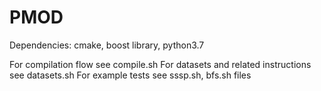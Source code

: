 # PMOD

Dependencies:
cmake, boost library, python3.7

For compilation flow see compile.sh
For datasets and related instructions see datasets.sh
For example tests see sssp.sh, bfs.sh files
